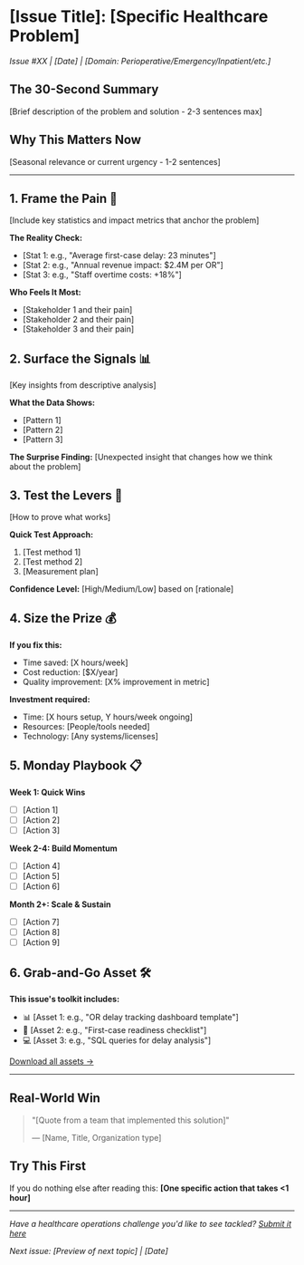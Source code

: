 # [Issue Title]: [Specific Healthcare Problem]

*Issue #XX | [Date] | [Domain: Perioperative/Emergency/Inpatient/etc.]*

## The 30-Second Summary

[Brief description of the problem and solution - 2-3 sentences max]

## Why This Matters Now

[Seasonal relevance or current urgency - 1-2 sentences]

---

## 1. Frame the Pain 🎯

[Include key statistics and impact metrics that anchor the problem]

**The Reality Check:**
- [Stat 1: e.g., "Average first-case delay: 23 minutes"]
- [Stat 2: e.g., "Annual revenue impact: $2.4M per OR"]
- [Stat 3: e.g., "Staff overtime costs: +18%"]

**Who Feels It Most:**
- [Stakeholder 1 and their pain]
- [Stakeholder 2 and their pain]
- [Stakeholder 3 and their pain]

## 2. Surface the Signals 📊

[Key insights from descriptive analysis]

**What the Data Shows:**
- [Pattern 1]
- [Pattern 2]
- [Pattern 3]

**The Surprise Finding:**
[Unexpected insight that changes how we think about the problem]

## 3. Test the Levers 🔬

[How to prove what works]

**Quick Test Approach:**
1. [Test method 1]
2. [Test method 2]
3. [Measurement plan]

**Confidence Level:** [High/Medium/Low] based on [rationale]

## 4. Size the Prize 💰

**If you fix this:**
- Time saved: [X hours/week]
- Cost reduction: [$X/year]
- Quality improvement: [X% improvement in metric]

**Investment required:**
- Time: [X hours setup, Y hours/week ongoing]
- Resources: [People/tools needed]
- Technology: [Any systems/licenses]

## 5. Monday Playbook 📋

**Week 1: Quick Wins**
- [ ] [Action 1]
- [ ] [Action 2]
- [ ] [Action 3]

**Week 2-4: Build Momentum**
- [ ] [Action 4]
- [ ] [Action 5]
- [ ] [Action 6]

**Month 2+: Scale & Sustain**
- [ ] [Action 7]
- [ ] [Action 8]
- [ ] [Action 9]

## 6. Grab-and-Go Asset 🛠️

**This issue's toolkit includes:**
- 📊 [Asset 1: e.g., "OR delay tracking dashboard template"]
- 📝 [Asset 2: e.g., "First-case readiness checklist"]
- 💻 [Asset 3: e.g., "SQL queries for delay analysis"]

[Download all assets →](./06_grab_and_go_asset/)

---

## Real-World Win

> "[Quote from a team that implemented this solution]"
> 
> — [Name, Title, Organization type]

## Try This First

If you do nothing else after reading this: **[One specific action that takes <1 hour]**

---

*Have a healthcare operations challenge you'd like to see tackled? [Submit it here](link)*

*Next issue: [Preview of next topic] | [Date]*